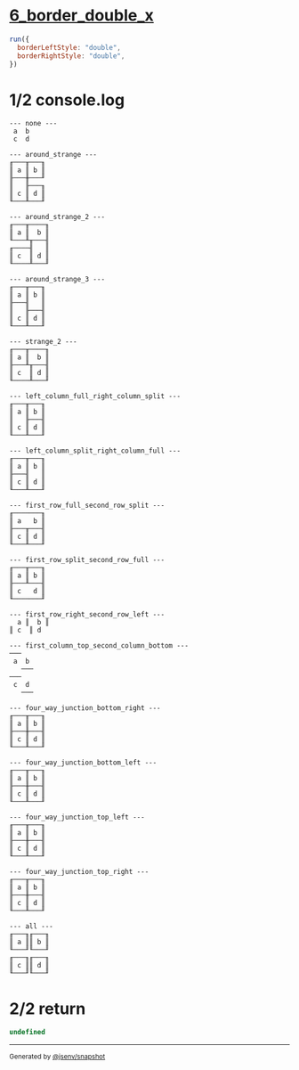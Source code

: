 # [6_border_double_x](../../table_4_cells.test.mjs#L264)

```js
run({
  borderLeftStyle: "double",
  borderRightStyle: "double",
})
```

# 1/2 console.log

```console
--- none ---
 a  b 
 c  d 

--- around_strange ---
╓───╥───╖
║ a ║ b ║
╟───╫───╜
║   ╟───╖
║ c ║ d ║
╙───╨───╜

--- around_strange_2 ---
╓───╥────╖
║ a ║  b ║
╙───╨╥───╢
╓────╢   ║
║ c  ║ d ║
╙────╨───╜

--- around_strange_3 ---
╓───╥───╖
║ a ║ b ║
╟───╢   ║
║   ╟───╢
║ c ║ d ║
╙───╨───╜

--- strange_2 ---
╓───╥────╖
║ a ║  b ║
╟───╨╥───╢
║ c  ║ d ║
╙────╨───╜

--- left_column_full_right_column_split ---
╓───╥───╖
║ a ║ b ║
║   ╟───╢
║ c ║ d ║
╙───╨───╜

--- left_column_split_right_column_full ---
╓───╥───╖
║ a ║ b ║
╟───╢   ║
║ c ║ d ║
╙───╨───╜

--- first_row_full_second_row_split ---
╓───────╖
║ a   b ║
╟───╥───╢
║ c ║ d ║
╙───╨───╜

--- first_row_split_second_row_full ---
╓───╥───╖
║ a ║ b ║
╟───╨───╢
║ c   d ║
╙───────╜

--- first_row_right_second_row_left ---
  a ║  b ║
║ c  ║ d  

--- first_column_top_second_column_bottom ---
───   
 a  b 
   ───
───   
 c  d 
   ───

--- four_way_junction_bottom_right ---
╓───╥───╖
║ a ║ b ║
╟───╫───╢
║ c ║ d ║
╙───╨───╜

--- four_way_junction_bottom_left ---
╓───╥───╖
║ a ║ b ║
╟───╫───╢
║ c ║ d ║
╙───╨───╜

--- four_way_junction_top_left ---
╓───╥───╖
║ a ║ b ║
╟───╫───╢
║ c ║ d ║
╙───╨───╜

--- four_way_junction_top_right ---
╓───╥───╖
║ a ║ b ║
╟───╫───╢
║ c ║ d ║
╙───╨───╜

--- all ---
╓───╖╓───╖
║ a ║║ b ║
╙───╜╙───╜
╓───╖╓───╖
║ c ║║ d ║
╙───╜╙───╜

```

# 2/2 return

```js
undefined
```

---

<sub>
  Generated by <a href="https://github.com/jsenv/core/tree/main/packages/independent/snapshot">@jsenv/snapshot</a>
</sub>
